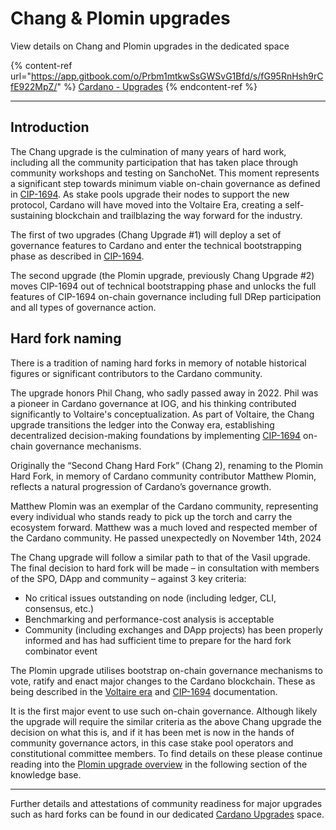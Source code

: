 # Chang & Plomin upgrades

View details on Chang and Plomin upgrades in the dedicated space

{% content-ref url="https://app.gitbook.com/o/Prbm1mtkwSsGWSvG1Bfd/s/fG95RnHsh9rCfE922MpZ/" %}
[Cardano - Upgrades](https://app.gitbook.com/o/Prbm1mtkwSsGWSvG1Bfd/s/fG95RnHsh9rCfE922MpZ/)
{% endcontent-ref %}

***

## Introduction

The Chang upgrade is the culmination of many years of hard work, including all the community participation that has taken place through community workshops and testing on SanchoNet. This moment represents a significant step towards minimum viable on-chain governance as defined in [CIP-1694](https://github.com/cardano-foundation/CIPs/blob/master/CIP-1694/README.md). As stake pools upgrade their nodes to support the new protocol, Cardano will have moved into the Voltaire Era, creating a self-sustaining blockchain and trailblazing the way forward for the industry.

The first of two upgrades (Chang Upgrade #1) will deploy a set of governance features to Cardano and enter the technical bootstrapping phase as described in [CIP-1694](https://github.com/cardano-foundation/CIPs/blob/master/CIP-1694/README.md#bootstrapping-phase).&#x20;

The second upgrade (the Plomin upgrade, previously Chang Upgrade #2) moves CIP-1694 out of technical bootstrapping phase and unlocks the full features of CIP-1694 on-chain governance including full DRep participation and all types of governance action.

## Hard fork naming

There is a tradition of naming hard forks in memory of notable historical figures or significant contributors to the Cardano community.

The upgrade honors Phil Chang, who sadly passed away in 2022. Phil was a pioneer in Cardano governance at IOG, and his thinking contributed significantly to Voltaire's conceptualization. As part of Voltaire, the Chang upgrade transitions the ledger into the Conway era, establishing decentralized decision-making foundations by implementing [CIP-1694](https://cips.cardano.org/cip/CIP-1694) on-chain governance mechanisms.

Originally the “Second Chang Hard Fork” (Chang 2), renaming to the Plomin Hard Fork, in memory of Cardano community contributor Matthew Plomin, reflects a natural progression of Cardano’s governance growth.

Matthew Plomin was an exemplar of the Cardano community, representing every individual who stands ready to pick up the torch and carry the ecosystem forward. Matthew was a much loved and respected member of the Cardano community. He passed unexpectedly on November 14th, 2024

The Chang upgrade will follow a similar path to that of the Vasil upgrade. The final decision to hard fork will be made – in consultation with members of the SPO, DApp and community – against 3 key criteria:

* No critical issues outstanding on node (including ledger, CLI, consensus, etc.)&#x20;
* Benchmarking and performance-cost analysis is acceptable
* Community (including exchanges and DApp projects) has been properly informed and has had sufficient time to prepare for the hard fork combinator event

The Plomin upgrade utilises bootstrap on-chain governance mechanisms to vote, ratify and enact major changes to the Cardano blockchain. These as being described in the [Voltaire era](https://roadmap.cardano.org/en/voltaire/) and [CIP-1694](https://www.1694.io/en) documentation.&#x20;

It is the first major event to use such on-chain governance. Although likely the upgrade will require the similar criteria as the above Chang upgrade the decision on what this is, and if it has been met is now in the hands of community governance actors, in this case stake pool operators and constitutional committee members. To find details on these please continue reading into the [Plomin upgrade overview](https://cardanoupgrades.docs.intersectmbo.org/plomin-upgrade/chang-upgrade-2-overview) in the following section of the knowledge base.

***

Further details and attestations of community readiness for major upgrades such as hard forks can be found in our dedicated [Cardano Upgrades](https://app.gitbook.com/o/Prbm1mtkwSsGWSvG1Bfd/s/fG95RnHsh9rCfE922MpZ/) space.
